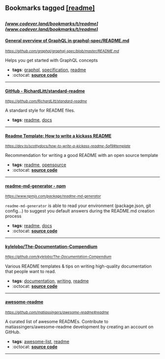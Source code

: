## Bookmarks tagged [[readme]](https://www.codever.land/search?q=[readme])

_<sup><sup>[www.codever.land/bookmarks/t/readme](www.codever.land/bookmarks/t/readme)</sup></sup>_
---
#### [General overview of GraphQL in graphql-spec/README.md](https://github.com/graphql/graphql-spec/blob/master/README.md)
_<sup>https://github.com/graphql/graphql-spec/blob/master/README.md</sup>_

Helps you get started with GraphQL concepts
* **tags**: [graphql](../tagged/graphql.md), [specification](../tagged/specification.md), [readme](../tagged/readme.md)
* :octocat: **[source code](https://github.com/graphql/graphql-spec)**
---
#### [GitHub - RichardLitt/standard-readme](https://github.com/RichardLitt/standard-readme)
_<sup>https://github.com/RichardLitt/standard-readme</sup>_

A standard style for README files.
* **tags**: [readme](../tagged/readme.md), [docs](../tagged/docs.md)
---
#### [Readme Template: How to write a kickass README](https://dev.to/scottydocs/how-to-write-a-kickass-readme-5af9#template)
_<sup>https://dev.to/scottydocs/how-to-write-a-kickass-readme-5af9#template</sup>_

Recommendation for writing a good README with an open source template
* **tags**: [readme](../tagged/readme.md), [opensource](../tagged/opensource.md)
* :octocat: **[source code](https://github.com/scottydocs/README-template.md)**
---
#### [readme-md-generator - npm](https://www.npmjs.com/package/readme-md-generator)
_<sup>https://www.npmjs.com/package/readme-md-generator</sup>_

`readme-md-generator` is able to read your environment (package.json, git config...) to suggest you default answers during the README.md creation process
* **tags**: [readme](../tagged/readme.md), [docs](../tagged/docs.md)
* :octocat: **[source code](https://github.com/kefranabg/readme-md-generator)**
---
#### [kylelobo/The-Documentation-Compendium](https://github.com/kylelobo/The-Documentation-Compendium)
_<sup>https://github.com/kylelobo/The-Documentation-Compendium</sup>_

Various README templates & tips on writing high-quality documentation that people want to read.
* **tags**: [documentation](../tagged/documentation.md), [writing](../tagged/writing.md), [readme](../tagged/readme.md)
* :octocat: **[source code](https://github.com/kylelobo/The-Documentation-Compendium)**
---
#### [awesome-readme](https://github.com/matiassingers/awesome-readme#readme)
_<sup>https://github.com/matiassingers/awesome-readme#readme</sup>_

A curated list of awesome READMEs. Contribute to matiassingers/awesome-readme development by creating an account on GitHub.
* **tags**: [awesome-list](../tagged/awesome-list.md), [readme](../tagged/readme.md)
* :octocat: **[source code](https://github.com/matiassingers/awesome-readme#readme)**
---
